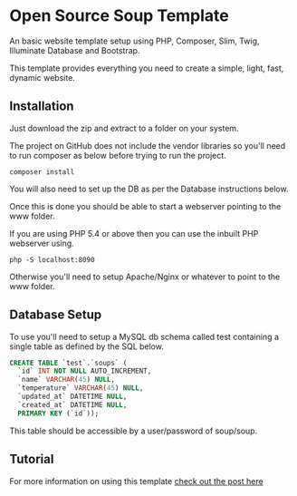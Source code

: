 Open Source Soup Template
=========================

An basic website template setup using PHP, Composer, Slim, Twig, Illuminate Database and Bootstrap.

This template provides everything you need to create a simple, light, fast, dynamic website.

## Installation
Just download the zip and extract to a folder on your system. 

The project on GitHub does not include the vendor libraries so you'll need to run composer as below before trying to run the project. 

````
composer install
````

You will also need to set up the DB as per the Database instructions below. 

Once this is done you should be able to start a webserver pointing to the www folder. 

If you are using PHP 5.4 or above then you can use the inbuilt PHP webserver using.

````
php -S localhost:8090
````
Otherwise you'll need to setup Apache/Nginx or whatever to point to the www folder.

## Database Setup
To use you'll need to setup a MySQL db schema called test containing a single table as defined by the SQL below.

````sql
CREATE TABLE `test`.`soups` (
  `id` INT NOT NULL AUTO_INCREMENT,
  `name` VARCHAR(45) NULL,
  `temperature` VARCHAR(45) NULL,
  `updated_at` DATETIME NULL,
  `created_at` DATETIME NULL,
  PRIMARY KEY (`id`));
````

This table should be accessible by a user/password of soup/soup.

## Tutorial
For more information on using this template [check out the post here](http://www.annalytics.co.uk/php/2014/08/26/Open-Source-Soup/)
